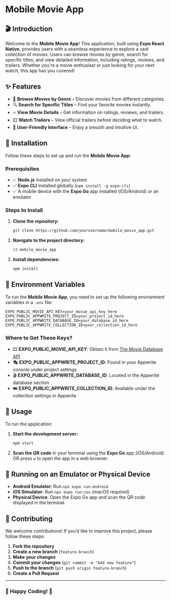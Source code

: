 # Mobile Movie App

## 🎬 Introduction
Welcome to the **Mobile Movie App**! This application, built using **Expo React Native**, provides users with a seamless experience to explore a vast collection of movies. Users can browse movies by genre, search for specific titles, and view detailed information, including ratings, reviews, and trailers. Whether you're a movie enthusiast or just looking for your next watch, this app has you covered!

## ✨ Features
- 🎥 **Browse Movies by Genre** – Discover movies from different categories.
- 🔍 **Search for Specific Titles** – Find your favorite movies instantly.
- ⭐ **View Movie Details** – Get information on ratings, reviews, and trailers.
- 🎞 **Watch Trailers** – View official trailers before deciding what to watch.
- 📱 **User-Friendly Interface** – Enjoy a smooth and intuitive UI.

## 🚀 Installation
Follow these steps to set up and run the **Mobile Movie App**:

### Prerequisites
- ✅ **Node.js** installed on your system
- ✅ **Expo CLI** installed globally (`npm install -g expo-cli`)
- ✅ A mobile device with the **Expo Go** app installed (iOS/Android) or an emulator

### Steps to Install
1. **Clone the repository:**
   ```bash
   git clone https://github.com/yourusername/mobile_movie_app.git
   ```
2. **Navigate to the project directory:**
   ```bash
   cd mobile_movie_app
   ```
3. **Install dependencies:**
   ```bash
   npm install
   ```

## 🔑 Environment Variables
To run the **Mobile Movie App**, you need to set up the following environment variables in a `.env` file:

```env
EXPO_PUBLIC_MOVIE_API_KEY=your_movie_api_key_here
EXPO_PUBLIC_APPWRITE_PROJECT_ID=your_project_id_here
EXPO_PUBLIC_APPWRITE_DATABASE_ID=your_database_id_here
EXPO_PUBLIC_APPWRITE_COLLECTION_ID=your_collection_id_here
```

### Where to Get These Keys?
- 🎞 **EXPO_PUBLIC_MOVIE_API_KEY**: Obtain it from [The Movie Database API](https://www.themoviedb.org/documentation/api)
- 🎭 **EXPO_PUBLIC_APPWRITE_PROJECT_ID**: Found in your Appwrite console under project settings
- 🎬 **EXPO_PUBLIC_APPWRITE_DATABASE_ID**: Located in the Appwrite database section
- 🎟 **EXPO_PUBLIC_APPWRITE_COLLECTION_ID**: Available under the collection settings in Appwrite

## 🎯 Usage
To run the application:

1. **Start the development server:**
   ```bash
   npm start
   ```
2. **Scan the QR code** in your terminal using the **Expo Go** app (iOS/Android) OR press `w` to open the app in a web browser.

## 📱 Running on an Emulator or Physical Device
- **Android Emulator**: Run `npx expo run:android`
- **iOS Simulator**: Run `npx expo run:ios` (macOS required)
- **Physical Device**: Open the Expo Go app and scan the QR code displayed in the terminal.

## 🤝 Contributing
We welcome contributions! If you’d like to improve this project, please follow these steps:

1. **Fork the repository**
2. **Create a new branch** (`feature-branch`)
3. **Make your changes**
4. **Commit your changes** (`git commit -m "Add new feature"`)
5. **Push to the branch** (`git push origin feature-branch`)
6. **Create a Pull Request**

<!--Please read our [CONTRIBUTING.md](CONTRIBUTING.md) for more details.

## 📜 License
This project is licensed under the **MIT License**. See the [LICENSE](LICENSE) file for more information.

## 📬 Contact
For any inquiries, feel free to reach out:
📧 **Email**: [your.email@example.com](mailto:your.email@example.com)-->

---
### 🎉 Happy Coding! 🚀

